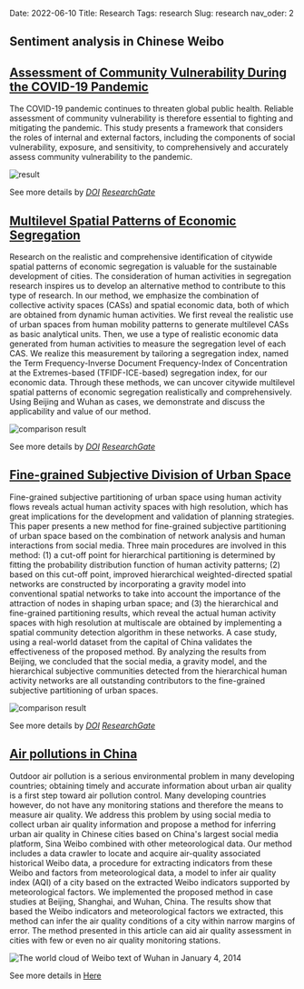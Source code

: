 Date: 2022-06-10
Title: Research
Tags: research
Slug: research
nav_oder: 2
<!-- status: hidden -->

## Sentiment analysis in Chinese Weibo


## [Assessment of Community Vulnerability During the COVID-19 Pandemic]({filename}/News/Qiao-vulnerability-hk.md)

The COVID-19 pandemic continues to threaten global public health. Reliable assessment of community vulnerability is therefore essential to fighting and mitigating the pandemic. This study presents a framework that considers the roles of internal and external factors, including the components of social vulnerability, exposure, and sensitivity, to comprehensively and accurately assess community vulnerability to the pandemic.

![result]({static}/News/figs/vulnerability-hk.jpg)

See more details by *[DOI](https://doi.org/10.1016/j.jag.2022.103007)* *[ResearchGate](https://www.researchgate.net/publication/363301739_Assessment_of_community_vulnerability_during_the_COVID-19_pandemic_Hong_Kong_as_a_case_study)* 



## [Multilevel Spatial Patterns of Economic Segregation]({filename}/News/Qiao-spatial-patterns-of-economic-segregation.md)

Research on the realistic and comprehensive identification of citywide spatial patterns of economic segregation is valuable for the sustainable development of cities. The consideration of human activities in segregation research inspires us to develop an alternative method to contribute to this type of research. In our method, we emphasize the combination of collective activity spaces (CASs) and spatial economic data, both of which are obtained from dynamic human activities. We first reveal the realistic use of urban spaces from human mobility patterns to generate multilevel CASs as basic analytical units. Then, we use a type of realistic economic data generated from human activities to measure the segregation level of each CAS. We realize this measurement by tailoring a segregation index, named the Term Frequency-Inverse Document Frequency-Index of Concentration at the Extremes-based (TFIDF-ICE-based) segregation index, for our economic data. Through these methods, we can uncover citywide multilevel spatial patterns of economic segregation realistically and comprehensively. Using Beijing and Wuhan as cases, we demonstrate and discuss the applicability and value of our method.

![comparison result]({static}/News/figs/spatial-patterns-of-economic-segregation.jpg)

See more details by *[DOI](https://doi.org/10.1016/j.cities.2020.103067)* *[ResearchGate](https://www.researchgate.net/publication/347952215_A_realistic_and_multilevel_measurement_of_citywide_spatial_patterns_of_economic_segregation_based_on_human_activities)*




## [Fine-grained Subjective Division of Urban Space]({filename}/News/Qiao-subjective-division-of-urban-space.md)

Fine-grained subjective partitioning of urban space using human activity flows reveals actual human activity spaces with high resolution, which has great implications for the development and validation of planning strategies. This paper presents a new method for fine-grained subjective partitioning of urban space based on the combination of network analysis and human interactions from social media. Three main procedures are involved in this method: (1) a cut-off point for hierarchical partitioning is determined by fitting the probability distribution function of human activity patterns; (2) based on this cut-off point, improved hierarchical weighted-directed spatial networks are constructed by incorporating a gravity model into conventional spatial networks to take into account the importance of the attraction of nodes in shaping urban space; and (3) the hierarchical and fine-grained partitioning results, which reveal the actual human activity spaces with high resolution at multiscale are obtained by implementing a spatial community detection algorithm in these networks. A case study, using a real-world dataset from the capital of China validates the effectiveness of the proposed method. By analyzing the results from Beijing, we concluded that the social media, a gravity model, and the hierarchical subjective communities detected from the hierarchical human activity networks are all outstanding contributors to the fine-grained subjective partitioning of urban spaces.

![comparison result]({static}/News/figs/subjective-division-of-urban-space.jpg)

See more details by *[DOI](https://doi.org/10.1109/ACCESS.2019.2911664)* *[ResearchGate](https://www.researchgate.net/publication/332482259_Fine-Grained_Subjective_Partitioning_of_Urban_Space_Using_Human_Interactions_From_Social_Media_Data)*




## [Air pollutions in China]({filename}/News/xiaokang-airpollution.md)

Outdoor air pollution is a serious environmental problem in many developing countries; obtaining timely and accurate information about urban air quality is a first step toward air pollution control. Many developing countries however, do not have any monitoring stations and therefore the means to measure air quality. We address this problem by using social media to collect urban air quality information and propose a method for inferring urban air quality in Chinese cities based on China's largest social media platform, Sina Weibo combined with other meteorological data. Our method includes a data crawler to locate and acquire air-quality associated historical Weibo data, a procedure for extracting indicators from these Weibo and factors from meteorological data, a model to infer air quality index (AQI) of a city based on the extracted Weibo indicators supported by meteorological factors. We implemented the proposed method in case studies at Beijing, Shanghai, and Wuhan, China. The results show that based the Weibo indicators and meteorological factors we extracted, this method can infer the air quality conditions of a city within narrow margins of error. The method presented in this article can aid air quality assessment in cities with few or even no air quality monitoring stations.

![The world cloud of Weibo text of Wuhan in January 4, 2014]({static}/News/figs/2022-06-10-23-57-49.png)

See more details in [Here](https://www.researchgate.net/publication/319501177_Inferring_urban_air_quality_based_on_social_media)

